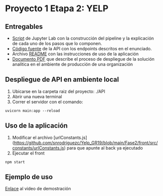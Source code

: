 # Proyecto 1 Etapa 2: YELP

## Entregables
* [Script](https://github.com/snrodriguezc/Yelp_GR19/blob/main/Fase2/API/Pipeline.ipynb) de Jupyter Lab con la construcción del pipeline y la explicación de cada uno de los pasos que lo componen.
* [Código fuente](https://github.com/snrodriguezc/Yelp_GR19/tree/main/Fase2/API) de la API con los endpoints descritos en el enunciado.
* Archivo [README](https://github.com/snrodriguezc/Yelp_GR19/blob/main/Fase2/README.md) con las instrucciones de uso de la aplicación
* [Documento PDF](https://github.com/snrodriguezc/Yelp_GR19/tree/main/Fase2/Proyecto1_Etapa2_GR19.pdf) que describe el proceso de despliegue de la solución analítica en el ambiente de producción de una organización

## Despliegue de API en ambiente local
1. Ubicarse en la carpeta raiz del proyecto: ./API
2. Abrir una nueva terminal
3. Correr el servidor con el comando: 
```
uvicorn main:app --reload
```

## Uso de la aplicación
1. Modificar el archivo [urlConstants.js] (https://github.com/snrodriguezc/Yelp_GR19/blob/main/Fase2/front/src/constants/urlConstants.js) para que apunte al back ya ejecutado
2. Ejecutar el front
```
npm start
```

## Ejemplo de uso
[Enlace](https://youtu.be/fjoWNtMqNPc) al video de demostración
